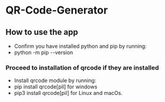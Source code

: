 # QR-Code-Generator

## How to use the app

- Confirm you have installed python and pip by running:
- python -m pip --version

### Proceed to installation of qrcode if they are installed

- Install qrcode module by running:
- pip install qrcode[pil] for windows
- pip3 install qrcode[pil] for Linux and macOs.

